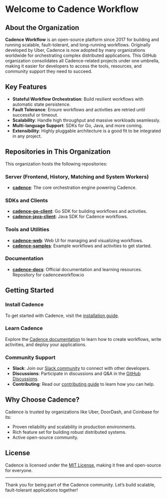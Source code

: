 # Welcome to Cadence Workflow

## About the Organization
**Cadence Workflow** is an open-source platform since 2017 for building and running scalable, fault-tolerant, and long-running workflows. Originally developed by Uber, Cadence is now adopted by many organizations worldwide for orchestrating complex distributed applications. This GitHub organization consolidates all Cadence-related projects under one umbrella, making it easier for developers to access the tools, resources, and community support they need to succeed.

## Key Features
- **Stateful Workflow Orchestration**: Build resilient workflows with automatic state persistence.
- **Fault Tolerance**: Ensure workflows and activities are retried until successful or timeout.
- **Scalability**: Handle high throughput and massive workloads seamlessly.
- **Multi-language Support**: SDKs for Go, Java, and more coming.
- **Extensibility**: Highly pluggable architecture is a good fit to be integrated in any project. 

## Repositories in This Organization
This organization hosts the following repositories:

### Server (Frontend, History, Matching and System Workers)
- **[cadence](https://github.com/cadence-workflow/cadence)**: The core orchestration engine powering Cadence.

### SDKs and Clients
- **[cadence-go-client](https://github.com/cadence-workflow/cadence-go-client)**: Go SDK for building workflows and activities.
- **[cadence-java-client](https://github.com/cadence-workflow/cadence-java-client)**: Java SDK for Cadence workflows.

### Tools and Utilities
- **[cadence-web](https://github.com/cadence-workflow/cadence-web)**: Web UI for managing and visualizing workflows.
- **[cadence-samples](https://github.com/cadence-workflow/cadence-samples)**: Example workflows and activities to get started.

### Documentation
- **[cadence-docs](https://github.com/cadence-workflow/cadence-docs)**: Official documentation and learning resources. Repository for cadenceworkflow.io

## Getting Started
### Install Cadence
To get started with Cadence, visit the [installation guide](https://cadenceworkflow.io/docs/get-started/server-installation).

### Learn Cadence
Explore the [Cadence documentation](https://cadenceworkflow.io/docs/get-started/) to learn how to create workflows, write activities, and deploy your applications.

### Community Support
- **Slack**: Join our [Slack community](https://uber-cadence.slack.com/) to connect with other developers.
- **Discussions**: Participate in discussions and Q&A in the [GitHub Discussions](https://github.com/cadence-workflow/cadence/discussions).
- **Contributing**: Read our [contributing guide](https://github.com/cadence-workflow/cadence/blob/master/CONTRIBUTING.md) to learn how you can help.

## Why Choose Cadence?
Cadence is trusted by organizations like Uber, DoorDash, and Coinbase for its:
- Proven reliability and scalability in production environments.
- Rich feature set for building robust distributed systems.
- Active open-source community.

## License
Cadence is licensed under the [MIT License](https://github.com/cadence-workflow/cadence/blob/master/LICENSE), making it free and open-source for everyone.

---
Thank you for being part of the Cadence community. Let’s build scalable, fault-tolerant applications together!

